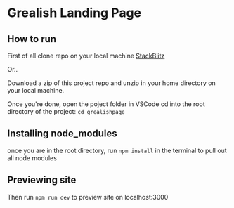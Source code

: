 # Grealish Landing Page

## How to run

First of all clone repo on your local machine [StackBlitz](http://stackblitz.com/)

Or..

Download a zip of this project repo and unzip in your home directory on your local machine.

Once you're done, open the poject folder in VSCode cd into the root directory of the project: ``cd grealishpage``

## Installing node_modules

once you are in the root directory, run ``npm install`` in the terminal to pull out all node modules

## Previewing site

Then run ``npm run dev`` to preview site on localhost:3000
